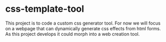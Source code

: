 # css-template-tool
This project is to code a custom css generator tool. For now we will focus on a webpage that can dynamically generate css effects from html forms. As this project develops it could morph into a web creation tool.
